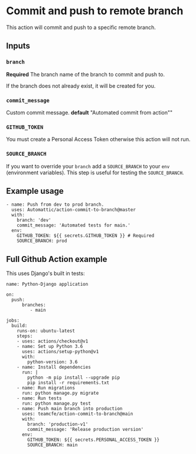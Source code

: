 # Commit and push to remote branch

This action will commit and push to a specific remote branch. 

## Inputs

### `branch`

**Required** The branch name of the branch to commit and push to. 

If the branch does not already exist, it will be created for you. 

### `commit_message`

Custom commit message. **default** "Automated commit from action""

### `GITHUB_TOKEN`
You must create a Personal Access Token otherwise this action will not run.

### `SOURCE_BRANCH`
If you want to override your `branch` add a `SOURCE_BRANCH` to your `env` (environment variables). This step is useful for testing the `SOURCE_BRANCH`. 


## Example usage
```
- name: Push from dev to prod branch.
  uses: Automattic/action-commit-to-branch@master
  with:
    branch: 'dev'
    commit_message: 'Automated tests for main.'
  env:
    GITHUB_TOKEN: ${{ secrets.GITHUB_TOKEN }} # Required
    SOURCE_BRANCH: prod
```


## Full Github Action example
This uses Django's built in tests:

```
name: Python-Django application

on: 
  push:
      branches:
         - main

jobs:
  build:
    runs-on: ubuntu-latest
    steps:
    - uses: actions/checkout@v1
    - name: Set up Python 3.6
      uses: actions/setup-python@v1
      with:
        python-version: 3.6
    - name: Install dependencies
      run: |
        python -m pip install --upgrade pip
        pip install -r requirements.txt
    - name: Run migrations
      run: python manage.py migrate
    - name: Run tests
      run: python manage.py test
    - name: Push main branch into production
      uses: teamcfe/action-commit-to-branch@main
      with:
        branch: 'production-v1'
        commit_message: 'Release production version'
      env:
        GITHUB_TOKEN: ${{ secrets.PERSONAL_ACCESS_TOKEN }}
        SOURCE_BRANCH: main
```
